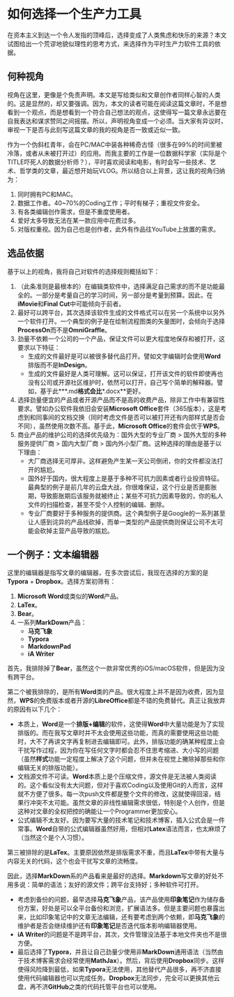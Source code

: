 # 如何选择一个生产力工具

在资本主义到达一个令人发指的顶峰后，选择变成了人类焦虑和快乐的来源？本文试图给出一个荒谬地貌似理性的思考方式，来选择作为平时生产力软件工具的依据。

## 何种视角

视角在这里，更像是个免责声明。本文是写给类似和文章创作者同样心智的人类的。这是显然的，却又要强调。因为，本文的读者可能在阅读这篇文章时，不是想看到一个观点，而是想看到一个符合自己想法的观点，这使得写一篇文章永远要在自我表达和谋求赞同之间摇摆。所以，声明视角变成一个必须。当大家有异议时，审视一下是否与此刻写这篇文章的我的视角是否一致或近似一致。

作为一个伪斜杠青年，会在PC/MAC中装各种稀奇古怪（很多在99%的时间里被冷落，或者从未被打开过）的应用。而我主要的工作是一位数据科学家（实际是个TITLE吓死人的数据分析师？），平时喜欢阅读和电影，有时会写一些技术、艺术、哲学类的文章，最近想开始玩VLOG。所以结合以上背景，这让我的视角归纳为：

1. 同时拥有PC和MAC。
2. 数据工作者。40~70%的Coding工作；平时有梯子；重视文件安全。
3. 有各类编辑创作需求，但是不重度使用者。
4. 爱好太多导致无法在某一款应用中花费过多。
5. 对版权重视。因为自己也是创作者，此外有作品往YouTube上放置的需求。

## 选品依据

基于以上的视角，我将自己对软件的选择规则概括如下：

1. （此条准则是最根本的）在编辑类软件中，选择满足自己需求的而不是功能最全的。一部分是考量自己的学习时间，另一部分是考量到预算。因此，在**iMovie**和**Final Cut**中可能倾向于前者。
2. 最好可以跨平台，其次选择该软件生成的文件格式可以在另一个系统中以另外一个软件打开。一个典型的例子是在绘制流程图类的矢量图时，会倾向于选择**ProcessOn**而不是**OmniGraffle**。
3. 劲量不依赖一个公司的一个产品，保证文件可以更大程度地保存和被打开，这要求以下特征：
   * 生成的文件最好是可以被很多替代品打开。譬如文字编辑时会使用**Word**排版而不是**InDesign**。
   * 生成的文件最好是人类可理解。这可以保证，打开该文件的软件即使再也没有公司或开源社区维护时，依然可以打开，自己写个简单的解释器。譬如，基于此***.md**格式会比***.docx**更好。
4. 选择劲量便宜的产品或者开源产品而不是高的收费产品，除非工作中有兼容性要求。譬如办公软件我依旧会安装**Microsoft Office**套件（365版本），这是考虑到和同事间的文档交换（同时考虑文件是否可以被打开还有内部样式是否会不同），虽然使用次数不高。基于此，**Microsoft Office**的套件会优于**WPS**。
5. 商业产品的维护公司的选择优先级为：国外大型的专业厂商 > 国外大型的多种服务提供厂商 > 国内大型厂商 > 国内外小型厂商。这种选择的理由是基于以下理由：
   * 大厂商选择无可厚非。这样避免产生某一天公司倒闭，你的文件都没法打开的尴尬。
   * 国外好于国内，很大程度上是基于多种不可抗力因素或者行业投资特征。最典型的例子是前几年的云盘大战，你很难保证，这个行业是否是膨胀期，导致膨胀期后该服务就被终止；某些不可抗力因素导致的，你的私人文件的扫描检查，甚至不受个人控制的编辑、删除。
   * 专业厂商要好于多种服务的提供商。这个典型例子是Google的一系列甚至让人感到诧异的产品线砍掉，而单一类型的产品提供商则保证公司不太可能会砍掉主营产品导致的尴尬。

## 一个例子：文本编辑器

这里的编辑器是指写文章的编辑器，在多次尝试后，我现在选择的方案的是**Typora** + **Dropbox**。选择方案初筛有：

1. **Microsoft Word**或类似的**Word**产品。
2. **LaTex**。
3. **Bear**。
4. 一系列**MarkDown**产品：
   * **马克飞象**
   * **Typora**
   * **MarkdownPad**
   * **iA Writer**

首先，我排除掉了**Bear**，虽然这个一款非常优秀的iOS/macOS软件，但是因为没有跨平台。

第二个被我排除的，是所有**Word**类的产品。很大程度上并不是因为收费，因为显然，**WPS**的免费版本或者开源的**LibreOffice**都是不错的免费替代。真正让我放弃的原因有以下几个：

* 本质上，**Word**是一个**排版+编辑**的软件，这使得**Word**中大量功能是为了实现排版的。而在我写文章时并不太会使用这些功能，而真的需要使用这些功能时，大不了再讲文字再复制进去编辑即可。此外，排版功能的确某种程度上会干扰写作过程，因为你在写任何文字时都会忍不住思考缩进、大小写的问题（虽然**样式**功能一定程度上解决了这个问题，但并未在视觉上撇除掉那些和你编辑无关的排版功能）。
* 文档源文件不可读。**Word**本质上是个压缩文件，源文件是无法被人类阅读的。这个看似没有太大问题，但对于喜欢Coding以及使用Git的人而言，这样就不方便了很多。每一次push文件都是整个文件的修改，这就使得回滚，结果行冲突不太可能。虽然文章的非线性编辑需求很低，特别是个人创作，但是这种对文章的全权把控的确能让一个Programmer更加安心。
* 公式编辑不太友好。因为要写大量的技术笔记和技术博客，插入公式会是一件常事。**Word**自带的公式编辑器虽然好用，但相对**Latex**语法而言，也太麻烦了（当然这个是个人习惯）。

第三被排除的是**LaTex**。主要原因依然是排版需求不重，而且**LaTex**中带有大量与内容无关的代码，这个也会干扰写文章的流畅度。

因此，选择**MarkDown**系的产品看来是最好的选择。**Markdown**写文章的好处不用多说：简单的语法；友好的源文件；跨平台支持好；多种软件可打开。

* 考虑到备份的问题，最早选择**马克飞象**产品，该产品使用**印象笔记**作为储存备份方案，好处是可以全平台备份和浏览，扩展语法多。但是主要问题也暴露出来，比如印象笔记中的文章无法编辑，还有要考虑到两个依赖，即**马克飞象**的维护者是否会继续维护还有**印象笔记**是否迭代版本影响编辑器使用。
* **iA Writer**的问题是不是跨平台，其次，文件管理没法基于本地文件夹也不是很方便。
* 最后选择了**Typora**，并且让自己劲量少使用非**MarkDown**通用语法（当然由于技术博客需求会经常使用**MathJax**）。然后，背后使用**Dropbox**同步。这样使得风险降到最低，如果**Typora**无法使用，其他替代产品很多，再不济直接使用代码编辑器也可以完成任务。**Dropbox**无法同步，完全可以更换其他云盘，再不济**GitHub**之类的代码托管平台也可以使用。

